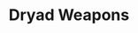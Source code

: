 ---
title: Dryad Weapons
description: Dryad Weapon Information
layout: ../../layouts/MainLayout.astro
---